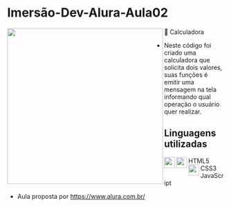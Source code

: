 # Imersão-Dev-Alura-Aula02
🔢 Calculadora
<img align="left" src="https://i.postimg.cc/c6GSYhxc/calc-img.png" width="360"/>
* Neste código foi criado uma calculadora que solicita dois valores, suas funções é emitir uma mensagem na tela informando qual operação o usuário quer realizar.
## Linguagens utilizadas
<img align="left" src="https://github.com/Caio-Ruiz-Romanato/Imersao-Dev-Alura-Aula02/blob/main/icones/HTML5_icon-icons.com_67090.ico" width="25"/>HTML5
<img align="left" src="https://github.com/Caio-Ruiz-Romanato/Imersao-Dev-Alura-Aula02/blob/main/icones/4202020css3htmllogosocialsocialmedia-115668_115633.ico" width="25"/>CSS3
<img align="left" src="https://github.com/Caio-Ruiz-Romanato/Imersao-Dev-Alura-Aula02/blob/main/icones/javascript_icon_130900.ico" width="25"/>JavaScript
* Aula proposta por https://www.alura.com.br/
